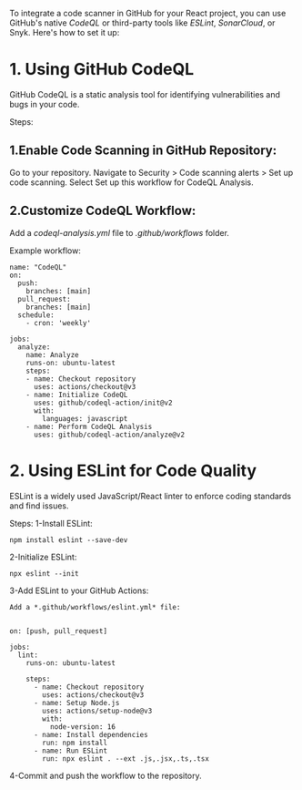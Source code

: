 To integrate a code scanner in GitHub for your React project, you can use GitHub's native *CodeQL* or third-party tools like *ESLint*, *SonarCloud*, or Snyk. Here's how to set it up:

# 1. Using GitHub CodeQL
GitHub CodeQL is a static analysis tool for identifying vulnerabilities and bugs in your code.

Steps:
## 1.Enable Code Scanning in GitHub Repository:

Go to your repository.
Navigate to Security > Code scanning alerts > Set up code scanning.
Select Set up this workflow for CodeQL Analysis.
## 2.Customize CodeQL Workflow:

Add a *codeql-analysis.yml* file to *.github/workflows* folder.

Example workflow:
```
name: "CodeQL"
on:
  push:
    branches: [main]
  pull_request:
    branches: [main]
  schedule:
    - cron: 'weekly'

jobs:
  analyze:
    name: Analyze
    runs-on: ubuntu-latest
    steps:
    - name: Checkout repository
      uses: actions/checkout@v3
    - name: Initialize CodeQL
      uses: github/codeql-action/init@v2
      with:
        languages: javascript
    - name: Perform CodeQL Analysis
      uses: github/codeql-action/analyze@v2
```


# 2. Using ESLint for Code Quality

ESLint is a widely used JavaScript/React linter to enforce coding standards and find issues.

Steps:
1-Install ESLint:

``` npm install eslint --save-dev ```

2-Initialize ESLint:

```npx eslint --init```

3-Add ESLint to your GitHub Actions:

    Add a *.github/workflows/eslint.yml* file:

    
```name: ESLint

on: [push, pull_request]

jobs:
  lint:
    runs-on: ubuntu-latest

    steps:
      - name: Checkout repository
        uses: actions/checkout@v3
      - name: Setup Node.js
        uses: actions/setup-node@v3
        with:
          node-version: 16
      - name: Install dependencies
        run: npm install
      - name: Run ESLint
        run: npx eslint . --ext .js,.jsx,.ts,.tsx
   ```

   4-Commit and push the workflow to the repository.

